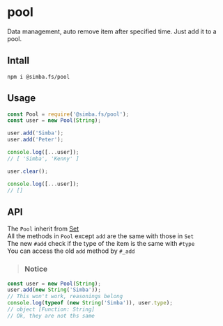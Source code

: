 # pool
Data management, auto remove item after specified time. Just add it to a pool.

## Intall
```
npm i @simba.fs/pool
```

## Usage
```js
const Pool = require('@simba.fs/pool');
const user = new Pool(String);

user.add('Simba');
user.add('Peter');

console.log([...user]);
// [ 'Simba', 'Kenny' ]

user.clear();

console.log([...user]);
// []
```

## API
The `Pool` inherit from [Set](https://developer.mozilla.org/zh-TW/docs/Web/JavaScript/Reference/Global_Objects/Set)  
All the methods in `Pool` except `add` are the same with those in `Set`  
The new `#add` check if the type of the item is the same with `#type`  
You can access the old `add` method by `#_add`  

> ### Notice
```js
const user = new Pool(String);
user.add(new String('Simba'));
// This won't work, reasonings belong
console.log(typeof (new String('Simba')), user.type);
// object [Function: String]
// Ok, they are not ths same
```
